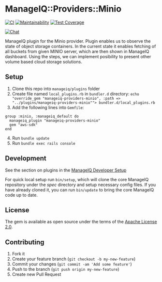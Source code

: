 # ManageIQ::Providers::Minio

[![CI](https://github.com/ManageIQ/manageiq-providers-minio/actions/workflows/ci.yaml/badge.svg)](https://github.com/ManageIQ/manageiq-providers-minio/actions/workflows/ci.yaml)
[![Maintainability](https://api.codeclimate.com/v1/badges/<badge_token>/maintainability)](https://codeclimate.com/github/ManageIQ/manageiq-providers-minio/maintainability)
[![Test Coverage](https://api.codeclimate.com/v1/badges/<badge_token>/test_coverage)](https://codeclimate.com/github/ManageIQ/manageiq-providers-minio/test_coverage)

[![Chat](https://badges.gitter.im/Join%20Chat.svg)](https://gitter.im/ManageIQ/manageiq-providers-minio?utm_source=badge&utm_medium=badge&utm_campaign=pr-badge&utm_content=badge)

ManageIQ plugin for the Minio provider.
Plugin enables us to observe the state of object storage containers.
In the current state it enables fetching of all buckets from given MINIO server, which are then shown in ManageIQ dashboard.
Using the steps, we can implement posibility to present other volume based cloud storage solutions. 

## Setup

1. Clone this repo into `manageiq/plugins` folder 
2. Create file named `local_plugins.rb` in `bundler.d` directory: `echo "override_gem "manageiq-providers-minio", :path => "../plugins/manageiq-providers-minio""> bundler.d/local_plugins.rb `
3. Add the following lines into `Gemfile`:
  ```
  group :minio, :manageiq_default do
    manageiq_plugin "manageiq-providers-minio"
    gem "aws-sdk"
  end
  ```
4. Run `bundle update`
5. Run `bundle exec rails console`
 
## Development

See the section on plugins in the [ManageIQ Developer Setup](http://manageiq.org/docs/guides/developer_setup/plugins)

For quick local setup run `bin/setup`, which will clone the core ManageIQ repository under the *spec* directory and setup necessary config files. If you have already cloned it, you can run `bin/update` to bring the core ManageIQ code up to date.

## License

The gem is available as open source under the terms of the [Apache License 2.0](http://www.apache.org/licenses/LICENSE-2.0).

## Contributing

1. Fork it
2. Create your feature branch (`git checkout -b my-new-feature`)
3. Commit your changes (`git commit -am 'Add some feature'`)
4. Push to the branch (`git push origin my-new-feature`)
5. Create new Pull Request
